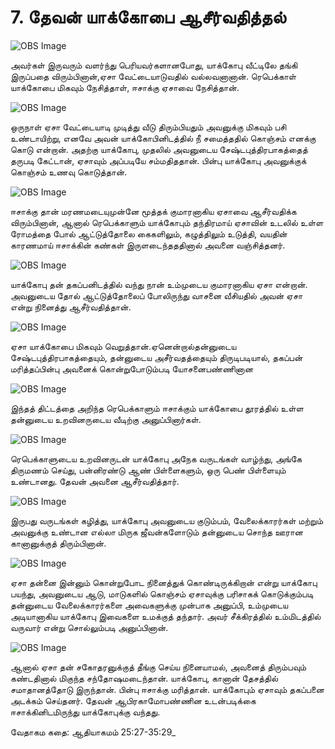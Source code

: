 # 7. தேவன் யாக்கோபை ஆசீர்வதித்தல்

![OBS Image]($?direct&)

அவர்கள் இருவரும் வளர்ந்து பெரியவர்களானபோது, யாக்கோபு வீட்டிலே தங்கி இருப்பதை விரும்பினான்,ஏசா வேட்டையாடுவதில் வல்லவனானான். ரெபெக்காள் யாக்கோபை மிகவும் நேசித்தாள், ஈசாக்கு ஏசாவை நேசித்தான்.

![OBS Image]($?direct&)

ஒருநாள் ஏசா வேட்டையாடி முடித்து வீடு திரும்பியதும் அவனுக்கு மிகவும் பசி உண்டாயிற்று, எனவே அவன் யாக்கோபினிடத்தில் நீ சமைத்ததில் கொஞ்சம் எனக்கு கொடு என்றான். அதற்கு யாக்கோபு, முதலில் அவனுடைய சேஷ்டபுத்திரபாகத்தைத் தருபடி கேட்டான், ஏசாவும் அப்படியே சம்மதிததான். பின்பு யாக்கோபு அவனுக்குக் கொஞ்சம் உணவு கொடுத்தான்.

![OBS Image]($?direct&)

ஈசாக்கு தான் மரணமடையுமுன்னே  மூத்தக் குமாரனாகிய ஏசாவை ஆசீர்வதிக்க விரும்பினான், ஆனால் ரெபெக்காளும் யாக்கோபும் தந்திரமாய் ஏசாவின் உடலில் உள்ள ரோமத்தை போல் ஆட்டுத்தோலை கைகளிலும், கழுத்திலும் உடுத்தி, வயதின் காரணமாய் ஈசாக்கின் கண்கள் இருளடைந்தததினால் அவனை வஞ்சித்தனர்.

![OBS Image]($?direct&)

யாக்கோபு தன் தகப்பனிடத்தில் வந்து நான் உம்முடைய குமாரனாகிய ஏசா என்றான். அவனுடைய தோல் ஆட்டுத்தோலைப் போலிருந்து வாசனை வீசியதில் அவன் ஏசா என்று நினைத்து ஆசீர்வதித்தான்.

![OBS Image]($?direct&)

ஏசா யாக்கோபை மிகவும் வெறுத்தான்.ஏனென்றால்தன்னுடைய சேஷ்டபுத்திரபாகத்தையும், தன்னுடைய அசீர்வதத்தையும் திருடிபடியால், தகப்பன் மரித்தப்பின்பு அவனைக் கொன்றுபோடும்படி யோசனைபண்ணினான

![OBS Image]($?direct&)

இந்தத் திட்டத்தை அறிந்த ரெபெக்காளும் ஈசாக்கும் யாக்கோபை தூரத்தில் உள்ள தன்னுடைய உறவினருடைய வீடிற்கு அனுப்பினார்கள்.

![OBS Image]($?direct&)

ரெபெக்காளுடைய உறவினருடன் யாக்கோபு அநேக வருடங்கள் வாழ்ந்து, அங்கே திருமணம் செய்து, பன்னிரண்டு ஆண் பிள்ளைகளும், ஒரு பெண் பிள்ளையும் உண்டானது. தேவன் அவனை ஆசீர்வதித்தார்.

![OBS Image]($?direct&)

இருபது வருடங்கள் கழித்து, யாக்கோபு அவனுடைய குடும்பம், வேலைக்காரர்கள் மற்றும் அவனுக்கு உண்டான எல்லா மிருக ஜீவன்களோடும் தன்னுடைய சொந்த ஊரான கானானுக்குத் திரும்பினான்.

![OBS Image]($?direct&)

ஏசா தன்னை இன்னும் கொன்றுபோட நினைத்துக் கொண்டிருக்கிறான் என்று யாக்கோபு பயந்து, அவனுடைய ஆடு, மாடுகளில் கொஞ்சம் ஏசாவுக்கு பரிசாகக் கொடுக்கும்படி தன்னுடைய வேலைக்காரர்களை அவைகளுக்கு முன்பாக அனுப்பி, உம்முடைய அடியானாகிய யாக்கோபு இவைகளை உமக்குத் தந்தார். அவர் சீக்கிரத்தில் உம்மிடத்தில் வருவார் என்று சொல்லும்படி அனுப்பினான்.

![OBS Image]($?direct&)

ஆனால் ஏசா தன் சகோதரனுக்குத் தீங்கு செய்ய நினையாமல், அவனைத் திரும்பவும் கண்டதினால் மிகுந்த சந்தோஷமடைந்தான்.  யாக்கோபு, கானான் தேசத்தில் சமாதானத்தோடு இருந்தான். பின்பு ஈசாக்கு மரித்தான். யாக்கோபும் ஏசாவும் தகப்பனை அடக்கம் செய்தனர். தேவன் ஆபிரகாமோபண்ணின உடன்படிக்கை ஈசாக்கினிடமிருந்து யாக்கோபுக்கு வந்தது.

வேதாகம கதை: ஆதியாகமம் 25:27-35:29_


